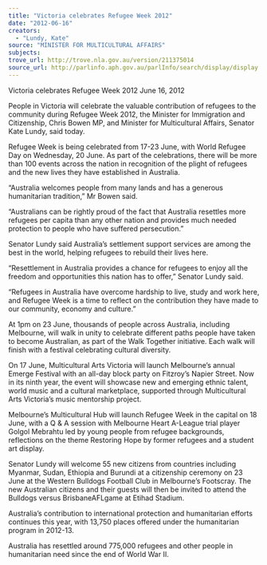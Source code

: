```yaml
---
title: "Victoria celebrates Refugee Week 2012"
date: "2012-06-16"
creators:
  - "Lundy, Kate"
source: "MINISTER FOR MULTICULTURAL AFFAIRS"
subjects:
trove_url: http://trove.nla.gov.au/version/211375014
source_url: http://parlinfo.aph.gov.au/parlInfo/search/display/display.w3p;query=Id%3A%22media/pressrel/2134845%22
---
```


 

 

 Victoria celebrates Refugee Week 2012  June 16, 2012  

 People in Victoria will celebrate the valuable contribution of refugees to the community  during Refugee Week 2012, the Minister for Immigration and Citizenship, Chris Bowen MP,  and Minister for Multicultural Affairs, Senator Kate Lundy, said today. 

 Refugee Week is being celebrated from 17-23 June, with World Refugee Day on Wednesday,  20 June. As part of the celebrations, there will be more than 100 events across the nation in  recognition of the plight of refugees and the new lives they have established in Australia. 

 “Australia welcomes people from many lands and has a generous humanitarian tradition,” Mr  Bowen said. 

 “Australians can be rightly proud of the fact that Australia resettles more refugees per capita  than any other nation and provides much needed protection to people who have suffered  persecution.” 

 Senator Lundy said Australia’s settlement support services are among the best in the world,  helping refugees to rebuild their lives here. 

 “Resettlement in Australia provides a chance for refugees to enjoy all the freedom and  opportunities this nation has to offer,” Senator Lundy said. 

 “Refugees in Australia have overcome hardship to live, study and work here, and Refugee  Week is a time to reflect on the contribution they have made to our community, economy and  culture.” 

 At 1pm on 23 June, thousands of people across Australia, including Melbourne, will walk in  unity to celebrate different paths people have taken to become Australian, as part of the Walk  Together initiative. Each walk will finish with a festival celebrating cultural diversity. 

 On 17 June, Multicultural Arts Victoria will launch Melbourne’s annual Emerge Festival  with an all-day block party on Fitzroy’s Napier Street. Now in its ninth year, the event will  showcase new and emerging ethnic talent, world music and a cultural marketplace, supported  through Multicultural Arts Victoria’s music mentorship project. 

 Melbourne’s Multicultural Hub will launch Refugee Week in the capital on 18 June, with a Q  & A session with Melbourne Heart A-League trial player Golgol Mebrahtu led by young  people from refugee backgrounds, reflections on the theme Restoring Hope by former  refugees and a student art display. 

 Senator Lundy will welcome 55 new citizens from countries including Myanmar, Sudan,  Ethiopia and Burundi at a citizenship ceremony on 23 June at the Western Bulldogs Football  Club in Melbourne’s Footscray. The new Australian citizens and their guests will then be  invited to attend the Bulldogs versus BrisbaneAFLgame at Etihad Stadium. 

 Australia’s contribution to international protection and humanitarian efforts continues this  year, with 13,750 places offered under the humanitarian program in 2012-13. 

 Australia has resettled around 775,000 refugees and other people in humanitarian need since  the end of World War II. 

 

